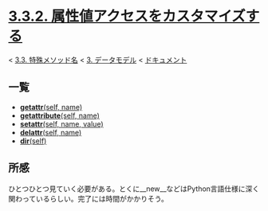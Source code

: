 # [3.3.2. 属性値アクセスをカスタマイズする](https://docs.python.jp/3/reference/datamodel.html#customizing-attribute-access)

< [3.3. 特殊メソッド名](https://docs.python.jp/3/reference/datamodel.html#special-method-names) < [3. データモデル](https://docs.python.jp/3/reference/datamodel.html#data-model) < [ドキュメント](https://docs.python.jp/3/index.html)

## 一覧

* [__getattr__(self, name)](https://github.com/pylangstudy/201707/blob/master/14/00/00/ReadMe.md)
* [__getattribute__(self, name)](https://github.com/pylangstudy/201707/blob/master/14/00/01/ReadMe.md)
* [__setattr__(self, name, value)](https://github.com/pylangstudy/201707/blob/master/14/00/02/ReadMe.md)
* [__delattr__(self, name)]()
* [__dir__(self)]()

## 所感

ひとつひとつ見ていく必要がある。とくに__new__などはPython言語仕様に深く関わっているらしい。完了には時間がかかりそう。
